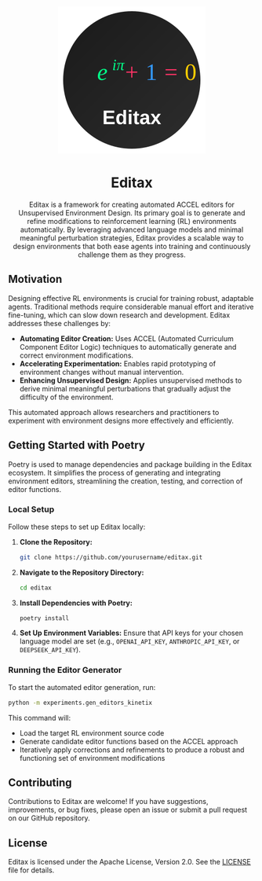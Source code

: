 <div align="center">

![Editax Logo](editax-logo.svg)

# Editax

Editax is a framework for creating automated ACCEL editors for Unsupervised Environment Design. Its primary goal is to generate and refine modifications to reinforcement learning (RL) environments automatically. By leveraging advanced language models and minimal meaningful perturbation strategies, Editax provides a scalable way to design environments that both ease agents into training and continuously challenge them as they progress.

</div>

## Motivation

Designing effective RL environments is crucial for training robust, adaptable agents. Traditional methods require considerable manual effort and iterative fine-tuning, which can slow down research and development. Editax addresses these challenges by:

- **Automating Editor Creation:** Uses ACCEL (Automated Curriculum Component Editor Logic) techniques to automatically generate and correct environment modifications.
- **Accelerating Experimentation:** Enables rapid prototyping of environment changes without manual intervention.
- **Enhancing Unsupervised Design:** Applies unsupervised methods to derive minimal meaningful perturbations that gradually adjust the difficulty of the environment.

This automated approach allows researchers and practitioners to experiment with environment designs more effectively and efficiently.

## Getting Started with Poetry

Poetry is used to manage dependencies and package building in the Editax ecosystem. It simplifies the process of generating and integrating environment editors, streamlining the creation, testing, and correction of editor functions.

### Local Setup

Follow these steps to set up Editax locally:

1. **Clone the Repository:**
   ```bash
   git clone https://github.com/yourusername/editax.git
   ```

2. **Navigate to the Repository Directory:**
   ```bash
   cd editax
   ```

3. **Install Dependencies with Poetry:**
   ```bash
   poetry install
   ```

4. **Set Up Environment Variables:**
   Ensure that API keys for your chosen language model are set (e.g., `OPENAI_API_KEY`, `ANTHROPIC_API_KEY`, or `DEEPSEEK_API_KEY`).

### Running the Editor Generator

To start the automated editor generation, run:

```bash
python -m experiments.gen_editors_kinetix
```

This command will:
- Load the target RL environment source code
- Generate candidate editor functions based on the ACCEL approach
- Iteratively apply corrections and refinements to produce a robust and functioning set of environment modifications

## Contributing

Contributions to Editax are welcome! If you have suggestions, improvements, or bug fixes, please open an issue or submit a pull request on our GitHub repository.

## License

Editax is licensed under the Apache License, Version 2.0. See the [LICENSE](LICENSE) file for details.
